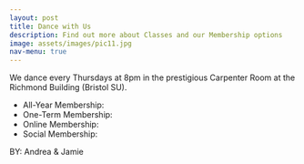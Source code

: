 ```yaml
---
layout: post
title: Dance with Us
description: Find out more about Classes and our Membership options
image: assets/images/pic11.jpg
nav-menu: true
---
```


We dance every Thursdays at 8pm in the prestigious Carpenter Room at the Richmond Building (Bristol SU). 

- All-Year Membership:
- One-Term Membership:
- Online Membership:
- Social Membership:


BY: Andrea & Jamie 
